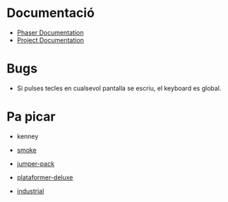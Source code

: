 # Documentació
* [Phaser Documentation](https://phaser.io/docs/2.6.2/index)
* [Project Documentation](https://docs.google.com/document/d/1ykEkM3PIsLzuafaQFkp95UH97ueGlGxNYFP1rbml_zs/edit#)


# Bugs

* Si pulses tecles en cualsevol pantalla se escriu, el keyboard es global.

# Pa picar

* kenney

* [smoke](https://www.kenney.nl/assets/smoke-particles)
* [jumper-pack](https://www.kenney.nl/assets/jumper-pack)
* [plataformer-deluxe](https://www.kenney.nl/assets/platformer-art-deluxe)
* [industrial](https://www.kenney.nl/assets/platformer-pack-industrial)